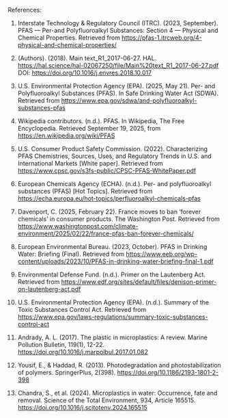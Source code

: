 
References:

1. Interstate Technology & Regulatory Council (ITRC). (2023, September). PFAS — Per-and Polyfluoroalkyl Substances: Section 4 — Physical and Chemical Properties. Retrieved from https://pfas-1.itrcweb.org/4-physical-and-chemical-properties/

2. (Authors). (2018). Main text_R1_2017-06-27. HAL. https://hal.science/hal-02067250/file/Main%20text_R1_2017-06-27.pdf 
   DOI: https://doi.org/10.1016/j.envres.2018.10.017

3. U.S. Environmental Protection Agency (EPA). (2025, May 21). Per- and Polyfluoroalkyl Substances (PFAS). In Safe Drinking Water Act (SDWA). Retrieved from https://www.epa.gov/sdwa/and-polyfluoroalkyl-substances-pfas

4. Wikipedia contributors. (n.d.). PFAS. In Wikipedia, The Free Encyclopedia. Retrieved September 19, 2025, from https://en.wikipedia.org/wiki/PFAS

5. U.S. Consumer Product Safety Commission. (2022). Characterizing PFAS Chemistries, Sources, Uses, and Regulatory Trends in U.S. and International Markets [White paper]. Retrieved from https://www.cpsc.gov/s3fs-public/CPSC-PFAS-WhitePaper.pdf

6. European Chemicals Agency (ECHA). (n.d.). Per- and polyfluoroalkyl substances (PFAS) [Hot Topics]. Retrieved from https://echa.europa.eu/hot-topics/perfluoroalkyl-chemicals-pfas

7. Davenport, C. (2025, February 22). France moves to ban ‘forever chemicals’ in consumer products. The Washington Post. Retrieved from https://www.washingtonpost.com/climate-environment/2025/02/22/france-pfas-ban-forever-chemicals/

8. European Environmental Bureau. (2023, October). PFAS in Drinking Water: Briefing (Final). Retrieved from https://www.eeb.org/wp-content/uploads/2023/10/PFAS-in-drinking-water-briefing-final-1.pdf

9. Environmental Defense Fund. (n.d.). Primer on the Lautenberg Act. Retrieved from https://www.edf.org/sites/default/files/denison-primer-on-lautenberg-act.pdf

10. U.S. Environmental Protection Agency (EPA). (n.d.). Summary of the Toxic Substances Control Act. Retrieved from https://www.epa.gov/laws-regulations/summary-toxic-substances-control-act

11. Andrady, A. L. (2017). The plastic in microplastics: A review. Marine Pollution Bulletin, 119(1), 12-22. https://doi.org/10.1016/j.marpolbul.2017.01.082

12. Yousif, E., & Haddad, R. (2013). Photodegradation and photostabilization of polymers. SpringerPlus, 2(398). https://doi.org/10.1186/2193-1801-2-398

13. Chandra, S., et al. (2024). Microplastics in water: Occurrence, fate and removal. Science of the Total Environment, 934, Article 165515. https://doi.org/10.1016/j.scitotenv.2024.165515